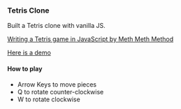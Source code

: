 ### Tetris Clone 

Built a Tetris clone with vanilla JS. 

[Writing a Tetris game in JavaScript by Meth Meth Method](https://www.youtube.com/watch?v=H2aW5V46khA)

[Here is a demo](https://andrwsalcdo.github.io/tetris-clone/)

#### How to play 
- Arrow Keys to move pieces 
- Q to rotate counter-clockwise 
- W to rotate clockwise 